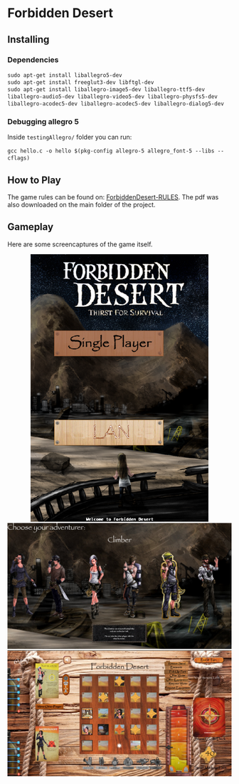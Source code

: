 # Forbidden Desert

## Installing

### Dependencies
```
sudo apt-get install liballegro5-dev
sudo apt-get install freeglut3-dev libftgl-dev
sudo apt-get install liballegro-image5-dev liballegro-ttf5-dev liballegro-audio5-dev liballegro-video5-dev liballegro-physfs5-dev liballegro-acodec5-dev liballegro-acodec5-dev liballegro-dialog5-dev
```

### Debugging allegro 5
Inside `testingAllegro/` folder you can run:
```
gcc hello.c -o hello $(pkg-config allegro-5 allegro_font-5 --libs --cflags)
```

## How to Play

The game rules can be found on: [ForbiddenDesert-RULES](https://www.gamewright.com/gamewright/pdfs/Rules/ForbiddenDesertTM-RULES.pdf). The pdf was also downloaded on the main folder of the project.

## Gameplay

Here are some screencaptures of the game itself.

<div style="text-align:center">
<img src="Resources/gameplay/Screenshot from 2019-01-03 16-17-16.png" alt="Start Menu" width="400"/>
</div>

<div style="text-align:center">
<img src="Resources/gameplay/Screenshot from 2019-01-03 16-17-29.png" alt="Start Menu" width="900"/>
</div>

<div style="text-align:center">
<img src="Resources/gameplay/Screenshot from 2019-01-03 16-18-20.png" alt="Start Menu" width="900"/>
</div>
